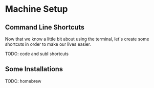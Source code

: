 # Machine Setup

## Command Line Shortcuts

Now that we know a little bit about using the terminal, let's create some shortcuts in order to make our lives easier.

TODO: code and subl shortcuts

## Some Installations

TODO: homebrew
